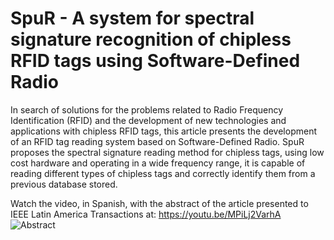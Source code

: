 # SpuR - A system for spectral signature recognition of chipless RFID tags using Software-Defined Radio

In search of solutions for the problems related to Radio Frequency Identification (RFID) and the development of new technologies and applications with chipless RFID tags, this article presents the development of an RFID tag reading system based on Software-Defined Radio. SpuR proposes the spectral signature reading method for chipless tags, using low cost hardware and operating in a wide frequency range, it is capable of reading different types of chipless tags and correctly identify them from a previous database stored.

Watch the video, in Spanish, with the abstract of the article presented to IEEE Latin America Transactions at: https://youtu.be/MPiLj2VarhA
![Abstract](https://github.com/marcelofrate/SpuR/assets/4600381/7d7169ee-1233-4bcb-80e9-8cd572e31a39)
